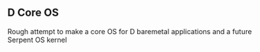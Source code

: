 D Core OS
---------

Rough attempt to make a core OS for D baremetal applications and a future
Serpent OS kernel
